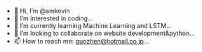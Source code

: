 - 👋 Hi, I’m @amkevin
- 👀 I’m interested in coding...
- 🌱 I’m currently learning Machine Learning and LSTM...
- 💞️ I’m looking to collaborate on website development&python...
- 📫 How to reach me: guozhen@hotmail.co.jp...

<!---
amkevin/amkevin is a ✨ special ✨ repository because its `README.md` (this file) appears on your GitHub profile.
You can click the Preview link to take a look at your changes.
--->
